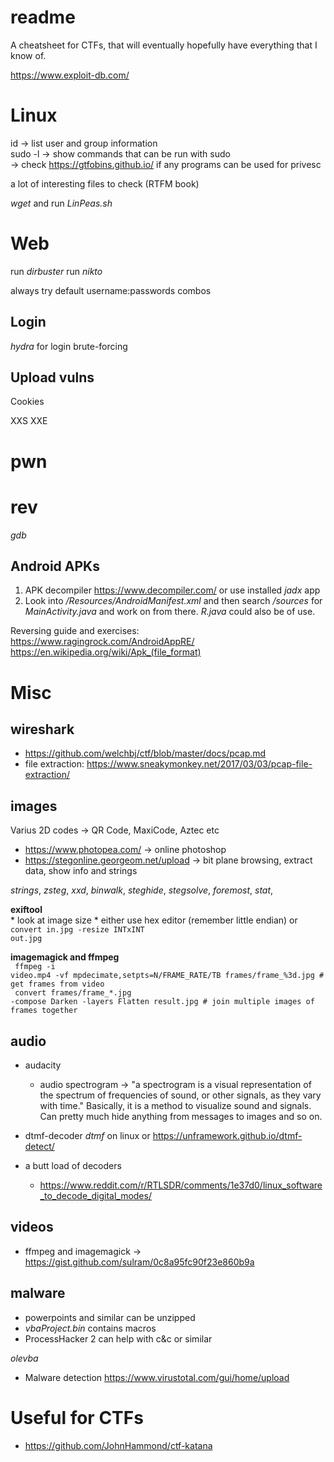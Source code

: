 # readme
A cheatsheet for CTFs, that will eventually hopefully have everything that I know of.

https://www.exploit-db.com/

# Linux
id <user> -> list user and group information <br>
sudo -l -> show commands that can be run with sudo <br>
  -> check https://gtfobins.github.io/ if any programs can be used for privesc <br>

a lot of interesting files to check (RTFM book)
 
_wget_ and run _LinPeas.sh_
  
# Web
  run _dirbuster_
  run _nikto_
  
  always try default username:passwords combos
  
## Login
  _hydra_ for login brute-forcing

## Upload vulns
  
Cookies

XXS
XXE

# pwn

# rev
_gdb_
  
  
## Android APKs
  1) APK decompiler https://www.decompiler.com/ or use installed _jadx_ app
  2) Look into _/Resources/AndroidManifest.xml_ and then search _/sources_ for _MainActivity.java_ and work on from there. _R.java_ could also be of use.
  
  Reversing guide and exercises: https://www.ragingrock.com/AndroidAppRE/
  https://en.wikipedia.org/wiki/Apk_(file_format)

# Misc

## wireshark
- https://github.com/welchbj/ctf/blob/master/docs/pcap.md
- file extraction: https://www.sneakymonkey.net/2017/03/03/pcap-file-extraction/
  
## images

  Varius 2D codes -> QR Code, MaxiCode, Aztec etc
  
  - https://www.photopea.com/
    -> online photoshop
  - https://stegonline.georgeom.net/upload
    -> bit plane browsing, extract data, show info and strings
  
  _strings_, _zsteg_, _xxd_, _binwalk_, _steghide_, _stegsolve_, _foremost_, _stat_, 
  
  **exiftool**<br>
    * look at image size
    * either use hex editor (remember little endian) or <code>convert in.jpg -resize INTxINT out.jpg</code>
  
 **imagemagick and ffmpeg**
  <br><code> ffmpeg -i video.mp4 -vf mpdecimate,setpts=N/FRAME_RATE/TB frames/frame_%3d.jpg # get frames from video </code><br>
  <code> convert frames/frame_*.jpg -compose Darken -layers Flatten result.jpg # join multiple images of frames together </code>
  
  
## audio
  - audacity
    * audio spectrogram -> "a spectrogram is a visual representation of the spectrum of frequencies of sound, or other signals, as they vary with time." Basically, it is a method to visualize sound and signals. Can pretty much hide anything from messages to images and so on.
  
  - dtmf-decoder _dtmf_ on linux or https://unframework.github.io/dtmf-detect/
  
  - a butt load of decoders
    * https://www.reddit.com/r/RTLSDR/comments/1e37d0/linux_software_to_decode_digital_modes/
  
## videos
  - ffmpeg and imagemagick
    -> https://gist.github.com/sulram/0c8a95fc90f23e860b9a
  
## malware
* powerpoints and similar can be unzipped
* _vbaProject.bin_ contains macros
* ProcessHacker 2 can help with c&c or similar
  
 _olevba_

  - Malware detection https://www.virustotal.com/gui/home/upload
 
# Useful for CTFs
  
* https://github.com/JohnHammond/ctf-katana

